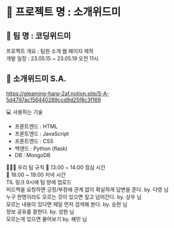 📌 프로젝트 명 : 소개위드미
======================
📌 팀 명 : 코딩위드미
------------------
   프로젝트 개요 : 팀원 소개 웹 페이지 제작   
   개발 일정 : 23.05.15 ~ 23.05.19 오전 11시   

📄 소개위드미 S.A.
---------------
https://gleaming-harp-2af.notion.site/S-A-5d4797ac156440289ccd9d25f8c3f169    

💻 사용하는 기술   
- 프론트엔드 : HTML
- 프론트엔드 : JavaScript
- 프론트엔드 : CSS
- 백엔드 : Python (flask)
- DB : MongoDB

👩🏻‍💻 우리 팀 규칙
🍚 13:00 ~ 14:00 점심 시간   
🍴 18:00 ~ 19:00 저녁 시간   
TIL 링크 9시에 팀 방에 업로드   
피드백을 요청하면 긍정/부정에 관계 없이 확실하게 답변을 준다. by. 다영 님   
누구 한명이라도 모르는 것이 있으면 짚고 넘어간다. by. 상우 님   
모르는 내용이 있다면 제일 먼저 검색해 본다. by. 승현 님   
정보 공유를 잘한다. by. 성원 님   
모르는게 있으면 물어보기 by. 혜민 님   

 
